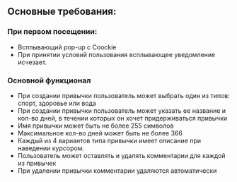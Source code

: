 ## Основные требования:

### При первом посещении:
- Всплывающий pop-up c Coockie
- При принятии условий пользования всплывающее уведомление исчезает.

### Основной функционал
- При создании привычки пользователь может выбрать один из типов: спорт, здоровье или вода
- При создании привычки пользователь может указать ее название и кол-во дней, в течении которых он хочет придерживаться привычки
- Имя привычки может быть не более 255 символов
- Максимальное кол-во дней может быть не более 366
- Каждый из 4 вариантов типа привычки имеет описание при наведении курсором. 
- Пользователь может оставлять и удалять комментарии для каждой из привычек
- При удалении привычки комментарии удаляются автоматически
